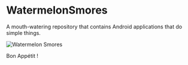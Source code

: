 # WatermelonSmores
A mouth-watering repository that contains Android applications that do simple things.

![Watermelon Smores](https://raw.github.com/AbhilashG97/WatermelonSmores/master/images/image.png)

Bon Appétit !

